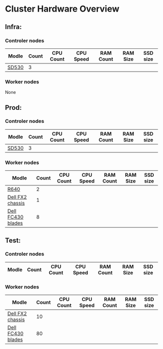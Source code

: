 # Cluster Hardware Overview

## Infra: 

### Controler nodes

| Modle | Count | CPU Count | CPU Speed | RAM Count | RAM Size | SSD size |
| ----- | ----- | --------- | --------- | --------- | -------- | -------- |
| [SD530][] | 3 | | | | | |

[SD530]: https://www.lenovo.com/us/en/p/servers-storage/servers/high-density/thinksystem-sd530/77xx7dssd53

### Worker nodes
None


## Prod:

### Controler nodes

| Modle | Count | CPU Count | CPU Speed | RAM Count | RAM Size | SSD size |
| ----- | ----- | --------- | --------- | --------- | -------- | -------- |
| [SD530][] | 3 | | | | | |

### Worker nodes

| Modle | Count | CPU Count | CPU Speed | RAM Count | RAM Size | SSD size |
| ----- | ----- | --------- | --------- | --------- | -------- | -------- |
| [R640][] | 2 | | | | | |
| [Dell FX2 chassis][FX2] | 1 | | | | | |
| [Dell FC430 blades][FC430] | 8 | | | | | |

[R640]: https://www.dell.com/en-us/work/shop/productdetailstxn/poweredge-r640

## Test:

### Controler nodes

| Modle | Count | CPU Count | CPU Speed | RAM Count | RAM Size | SSD size |
| ----- | ----- | --------- | --------- | --------- | -------- | -------- |

### Worker nodes

| Modle | Count | CPU Count | CPU Speed | RAM Count | RAM Size | SSD size |
| ----- | ----- | --------- | --------- | --------- | -------- | -------- |
| [Dell FX2 chassis][FX2] | 10 | | | | | |
| [Dell FC430 blades][FC430] | 80 | | | | | |

[FX2]: https://www.dell.com/en-us/work/shop/productdetailstxn/poweredge-fx-chassis
[FC430]: https://www.dell.com/support/home/en-us/product-support/product/poweredge-fc430/overview
